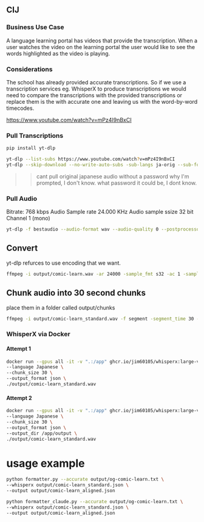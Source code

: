 ## CIJ

### Business Use Case

A language learning portal has videos that provide the transcription.
When a user watches the video on the learning portal the user would like
to see the words highlighted as the video is playing.

### Considerations

The school has already provided accurate transcriptions.
So if we use a transcription services eg. WhisperX to produce
transcriptions we would need to compare the transcriptions with the
provided transcriptions or replace them is the with accurate one and
leaving us with the word-by-word timecodes.

https://www.youtube.com/watch?v=mPz4I9nBxCI


### Pull Transcriptions

```sh
pip install yt-dlp
```

```sh
yt-dlp --list-subs https://www.youtube.com/watch?v=mPz4I9nBxCI      
yt-dlp --skip-download --no-write-auto-subs -sub-langs ja-orig --sub-format srt -o "comic-learn.txt" https://www.youtube.com/watch?v=mPz4I9nBxCI
```

>> cant pull original japanese audio without a password why I'm prompted, I don't know.
>> what password it could be, I dont know.

### Pull Audio

Bitrate: 768 kbps
Audio Sample rate 24.000 KHz
Audio sample ssize 32 bit
Channel 1 (mono)

```sh
yt-dlp -f bestaudio --audio-format wav --audio-quality 0 --postprocessor-args "-ar 24000 -sample_fmt s32 -ac 1 -ab 768k" -o "comic-learn.wav" https://www.youtube.com/watch?v=mPz4I9nBxCI
```

## Convert

yt-dlp refurces to use encoding that we want.
```sh
ffmpeg -i output/comic-learn.wav -ar 24000 -sample_fmt s32 -ac 1 -sample_fmt s32 -acodec pcm_s32le output/comic-learn_standard.wav
```

## Chunk audio into 30 second chunks

place them in a folder called output/chunks

```sh
ffmpeg -i output/comic-learn_standard.wav -f segment -segment_time 30 -c copy -reset_timestamps 1 output/chunks/comic-learn_%03d.wav
```

### WhisperX via Docker

#### Attempt 1
```sh
docker run --gpus all -it -v ".:/app" ghcr.io/jim60105/whisperx:large-v3-ja --
--language Japanese \
--chunk_size 30 \
--output_format json \
./output/comic-learn_standard.wav
```


#### Attempt 2
```sh
docker run --gpus all -it -v ".:/app" ghcr.io/jim60105/whisperx:large-v3-ja -- \
--language Japanese \
--chunk_size 30 \
--output_format json \
--output_dir /app/output \
./output/comic-learn_standard.wav
```


# usage example
```sh
python formatter.py --accurate output/og-comic-learn.txt \
--whisperx output/comic-learn_standard.json \
--output output/comic-learn_aligned.json
```

```sh
python formatter_claude.py --accurate output/og-comic-learn.txt \
--whisperx output/comic-learn_standard.json \
--output output/comic-learn_aligned.json
```
